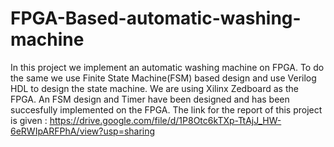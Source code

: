 # FPGA-Based-automatic-washing-machine

In this project we implement an automatic washing
machine on FPGA. To do the same we use Finite State Machine(FSM) based design and use Verilog HDL to design the state
machine. We are using Xilinx Zedboard as the FPGA. An FSM
design and Timer have been designed and has been succesfully
implemented on the FPGA.
The link for the report of this project is given : https://drive.google.com/file/d/1P8Otc6kTXp-TtAjJ_HW-6eRWIpARFPhA/view?usp=sharing
